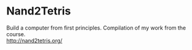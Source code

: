 # Nand2Tetris
Build a computer from first principles. Compilation of my work from the course.    
http://nand2tetris.org/
